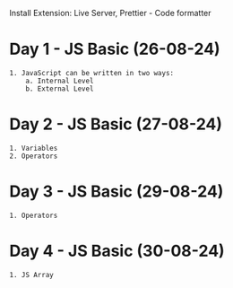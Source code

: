 Install Extension: Live Server, Prettier - Code formatter


# Day 1 - JS Basic (26-08-24)
    1. JavaScript can be written in two ways:   
        a. Internal Level 
        b. External Level


# Day 2 - JS Basic (27-08-24)
    1. Variables
    2. Operators

# Day 3 - JS Basic (29-08-24)
    1. Operators


# Day 4 - JS Basic (30-08-24)
    1. JS Array
